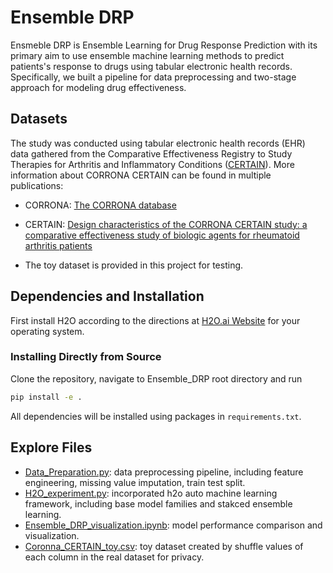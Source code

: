 # Ensemble DRP

Ensmeble DRP is Ensemble Learning for Drug Response Prediction with its primary aim to use ensemble machine learning methods to predict patients's response to drugs using tabular electronic health records. Specifically, we built a pipeline for data preprocessing and two-stage approach for modeling drug effectiveness.

## Datasets

The study was conducted using tabular electronic health records (EHR) data gathered from the Comparative Effectiveness Registry to Study Therapies for Arthritis and Inflammatory Conditions ([CERTAIN](https://www.corevitas.com/)).
More information about CORRONA CERTAIN can be found in multiple publications:

+ CORRONA: [The CORRONA database](http://dx.doi.org/10.1136/ard.2005.043497)
+ CERTAIN: [Design characteristics of the CORRONA CERTAIN study: a comparative effectiveness study of biologic agents for rheumatoid arthritis patients](https://www.ncbi.nlm.nih.gov/pmc/articles/PMC3978136/)

+ The toy dataset is provided in this project for testing.

## Dependencies and Installation

First install H2O according to the directions at [H2O.ai Website](https://docs.h2o.ai/h2o/latest-stable/h2o-docs/index.html) for your operating system. 

### Installing Directly from Source

Clone the repository, navigate to Ensemble_DRP root directory and run

```bash
pip install -e .
```

All dependencies will be installed using packages in `requirements.txt`.

## Explore Files

+ [Data_Preparation.py](https://github.com/Gaskell-1206/Ensemble_DRP/blob/H2O-Incoporation/DataModule/Data_Preparation.py): data preprocessing pipeline, including feature engineering, missing value imputation, train test split.
+ [H2O_experiment.py](https://github.com/Gaskell-1206/Ensemble_DRP/blob/H2O-Incoporation/ModelModule/H2O_experiment.py): incorporated h2o auto machine learning framework, including base model families and stakced ensemble learning.
+ [Ensemble_DRP_visualization.ipynb](https://github.com/Gaskell-1206/Ensemble_DRP/blob/H2O-Incoporation/Ensemble_DRP_visualization.ipynb): model performance comparison and visualization.
+ [Coronna_CERTAIN_toy.csv](https://github.com/Gaskell-1206/Ensemble_DRP/blob/main/Dataset/Coronna_CERTAIN_toy.csv): toy dataset created by shuffle values of each column in the real dataset for privacy.

